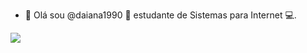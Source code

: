 - 👋 Olá sou @daiana1990 👧 estudante de Sistemas para Internet 💻.
 
<div> 
  <a href="https://www.instagram.com/pinkdaiana/" target="_blank"><img src="https://img.shields.io/badge/-Instagram-%23E4405F?style=for-the-badge&logo=instagram&logoColor=white" target="_blank"></a>
 	
   
